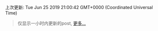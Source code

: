 
  
 上次更新: Tue Jun 25 2019 21:00:42 GMT+0000 (Coordinated Universal Time) 

 > 仅显示一小时内更新的post, [更多...](screenshots/)
  